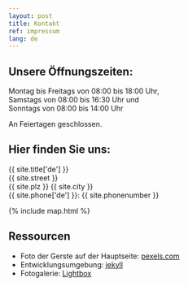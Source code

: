 ```yaml
---
layout: post
title: Kontakt 
ref: impressum
lang: de
---
```


## Unsere Öffnungszeiten:

Montag bis Freitags von 08:00 bis 18:00 Uhr,  
Samstags von 08:00 bis 16:30 Uhr und  
Sonntags von 08:00 bis 14:00 Uhr

An Feiertagen geschlossen.

## Hier finden Sie uns:

{{ site.title['de'] }}  
{{ site.street }}  
{{ site.plz }} {{ site.city }}  
{{ site.phone['de'] }}: {{ site.phonenumber }}

{% include map.html %}

## Ressourcen

* Foto der Gerste auf der Hauptseite:
  [pexels.com](https://www.pexels.com/de-de/foto/anbau-ausserorts-bauernhof-ernte-533346/)
* Entwicklungsumgebung: [jekyll](https://jekyllrb.com/)
* Fotogalerie: [Lightbox](https://jekyllcodex.org/without-plugin/lightbox/)
